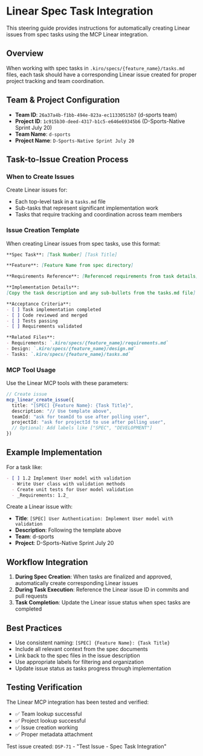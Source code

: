# Linear Spec Task Integration

This steering guide provides instructions for automatically creating Linear issues from spec tasks using the MCP Linear integration.

## Overview

When working with spec tasks in `.kiro/specs/{feature_name}/tasks.md` files, each task should have a corresponding Linear issue created for proper project tracking and team coordination.

## Team & Project Configuration

- **Team ID**: `26a37a4b-f1bb-494e-823a-ec11330515b7` (d-sports team)
- **Project ID**: `1c915b30-deed-4317-b1c5-e646e69345b6` (D-Sports-Native Sprint July 20)
- **Team Name**: `d-sports`
- **Project Name**: `D-Sports-Native Sprint July 20`

## Task-to-Issue Creation Process

### When to Create Issues

Create Linear issues for:
- Each top-level task in a `tasks.md` file
- Sub-tasks that represent significant implementation work
- Tasks that require tracking and coordination across team members

### Issue Creation Template

When creating Linear issues from spec tasks, use this format:

```markdown
**Spec Task**: [Task Number] [Task Title]

**Feature**: [Feature Name from spec directory]

**Requirements Reference**: [Referenced requirements from task details]

**Implementation Details**:
[Copy the task description and any sub-bullets from the tasks.md file]

**Acceptance Criteria**:
- [ ] Task implementation completed
- [ ] Code reviewed and merged
- [ ] Tests passing
- [ ] Requirements validated

**Related Files**:
- Requirements: `.kiro/specs/{feature_name}/requirements.md`
- Design: `.kiro/specs/{feature_name}/design.md`
- Tasks: `.kiro/specs/{feature_name}/tasks.md`
```

### MCP Tool Usage

Use the Linear MCP tools with these parameters:

```typescript
// Create issue
mcp_linear_create_issue({
  title: "[SPEC] {Feature Name}: {Task Title}",
  description: "// Use template above",
  teamId: "ask for teamId to use after polling user",
  projectId: "ask for projectId to use after polling user",
  // Optional: Add labels like ["SPEC", "DEVELOPMENT"]
})
```

## Example Implementation

For a task like:
```markdown
- [ ] 1.2 Implement User model with validation
  - Write User class with validation methods
  - Create unit tests for User model validation
  - _Requirements: 1.2_
```

Create a Linear issue with:
- **Title**: `[SPEC] User Authentication: Implement User model with validation`
- **Description**: Following the template above
- **Team**: d-sports
- **Project**: D-Sports-Native Sprint July 20

## Workflow Integration

1. **During Spec Creation**: When tasks are finalized and approved, automatically create corresponding Linear issues
2. **During Task Execution**: Reference the Linear issue ID in commits and pull requests
3. **Task Completion**: Update the Linear issue status when spec tasks are completed

## Best Practices

- Use consistent naming: `[SPEC] {Feature Name}: {Task Title}`
- Include all relevant context from the spec documents
- Link back to the spec files in the issue description
- Use appropriate labels for filtering and organization
- Update issue status as tasks progress through implementation

## Testing Verification

The Linear MCP integration has been tested and verified:
- ✅ Team lookup successful
- ✅ Project lookup successful  
- ✅ Issue creation working
- ✅ Proper metadata attachment

Test issue created: `DSP-71` - "Test Issue - Spec Task Integration"